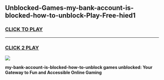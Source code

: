 
## Unblocked-Games-my-bank-account-is-blocked-how-to-unblock-Play-Free-hied1
<h3>
<a href="https://premium76.site?title=my-bank-account-is-blocked-how-to-unblock&ref=12A">CLICK TO PLAY</a></h3>
<hr>

<h3>
<a href="https://premium76.site?title=my-bank-account-is-blocked-how-to-unblock&ref=12A">CLICK 2 PLAY</a>
  
</h3>

<a href="https://premium76.site?title=my-bank-account-is-blocked-how-to-unblock&ref=12A"><img src="https://clearcache.store/games.png"></a>


**my-bank-account-is-blocked-how-to-unblock games unblocked: Your Gateway to Fun and Accessible Online Gaming**
